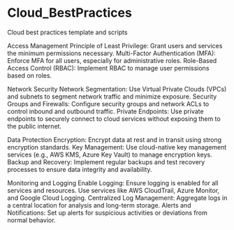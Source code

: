 # Cloud_BestPractices
Cloud best practices template and scripts

Access Management
Principle of Least Privilege: Grant users and services the minimum permissions necessary.
Multi-Factor Authentication (MFA): Enforce MFA for all users, especially for administrative roles.
Role-Based Access Control (RBAC): Implement RBAC to manage user permissions based on roles.

Network Security
Network Segmentation: Use Virtual Private Clouds (VPCs) and subnets to segment network traffic and minimize exposure.
Security Groups and Firewalls: Configure security groups and network ACLs to control inbound and outbound traffic.
Private Endpoints: Use private endpoints to securely connect to cloud services without exposing them to the public internet.

Data Protection
Encryption: Encrypt data at rest and in transit using strong encryption standards.
Key Management: Use cloud-native key management services (e.g., AWS KMS, Azure Key Vault) to manage encryption keys.
Backup and Recovery: Implement regular backups and test recovery processes to ensure data integrity and availability.

Monitoring and Logging
Enable Logging: Ensure logging is enabled for all services and resources. Use services like AWS CloudTrail, Azure Monitor, and Google Cloud Logging.
Centralized Log Management: Aggregate logs in a central location for analysis and long-term storage.
Alerts and Notifications: Set up alerts for suspicious activities or deviations from normal behavior.
